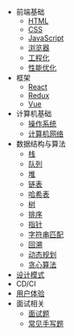 - 前端基础
  - [HTML](html.md)
  - [CSS](css.md)
  - [JavaScript](javascript.md)
  - [浏览器](browser.md)
  - [工程化](engineering.md)
  - [性能优化](performance.md)
- 框架
  - [React](react.md)
  - [Redux](redux.md)
  - [Vue](vue.md)
- 计算机基础
  - [操作系统]()
  - [计算机网络](net.md)
- 数据结构与算法
  - [栈]()
  - [队列]()
  - [堆]()
  - [链表]()
  - [哈希表](hash.md)
  - [树](tree.md)
  - [排序](sort.md)
  - [指针](pointer.md)
  - [字符串匹配](string_match.md)
  - [回溯](backtrace.md)
  - [动态规划](dp.md)
  - [贪心算法](greedy.md)
- [设计模式](design_pattern.md)
- CD/CI
- [用户体验](user_experience.md)
- 面试相关
  - [面试题](interview_records.md)
  - [常见手写题](api.md)
